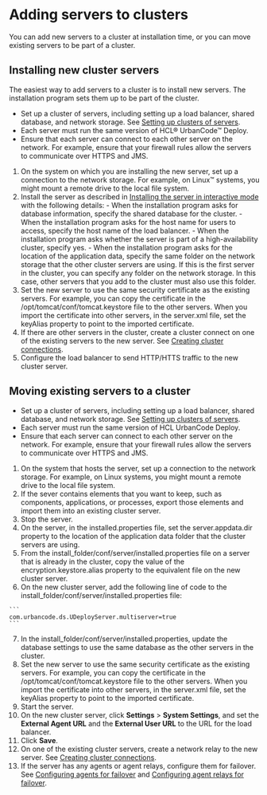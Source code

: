 # Adding servers to clusters

You can add new servers to a cluster at installation time, or you can move existing servers to be part of a cluster.

## Installing new cluster servers

The easiest way to add servers to a cluster is to install new servers. The installation program sets them up to be part of the cluster.

-   Set up a cluster of servers, including setting up a load balancer, shared database, and network storage. See [Setting up clusters of servers](ha_config_server.md).
-   Each server must run the same version of HCL® UrbanCode™ Deploy.
-   Ensure that each server can connect to each other server on the network. For example, ensure that your firewall rules allow the servers to communicate over HTTPS and JMS.

1.   On the system on which you are installing the new server, set up a connection to the network storage. For example, on Linux™ systems, you might mount a remote drive to the local file system.
2.   Install the server as described in [Installing the server in interactive mode](../../com.udeploy.install.doc/topics/server_install_interactive.md) with the following details: 
    -   When the installation program asks for database information, specify the shared database for the cluster.
    -   When the installation program asks for the host name for users to access, specify the host name of the load balancer.
    -   When the installation program asks whether the server is part of a high-availability cluster, specify yes.
    -   When the installation program asks for the location of the application data, specify the same folder on the network storage that the other cluster servers are using. If this is the first server in the cluster, you can specify any folder on the network storage. In this case, other servers that you add to the cluster must also use this folder.
3.   Set the new server to use the same security certificate as the existing servers. For example, you can copy the certificate in the /opt/tomcat/conf/tomcat.keystore file to the other servers. When you import the certificate into other servers, in the server.xml file, set the keyAlias property to point to the imported certificate.
4.   If there are other servers in the cluster, create a cluster connect on one of the existing servers to the new server. See [Creating cluster connections](../../com.udeploy.admin.doc/topics/settings_network.md).
5.   Configure the load balancer to send HTTP/HTTS traffic to the new cluster server. 

## Moving existing servers to a cluster

-   Set up a cluster of servers, including setting up a load balancer, shared database, and network storage. See [Setting up clusters of servers](ha_config_server.md).
-   Each server must run the same version of HCL UrbanCode Deploy.
-   Ensure that each server can connect to each other server on the network. For example, ensure that your firewall rules allow the servers to communicate over HTTPS and JMS.

1.   On the system that hosts the server, set up a connection to the network storage. For example, on Linux systems, you might mount a remote drive to the local file system.
2.   If the sever contains elements that you want to keep, such as components, applications, or processes, export those elements and import them into an existing cluster server. 
3.   Stop the server. 
4.   On the server, in the installed.properties file, set the server.appdata.dir property to the location of the application data folder that the cluster servers are using. 
5.   From the install\_folder/conf/server/installed.properties file on a server that is already in the cluster, copy the value of the encryption.keystore.alias property to the equivalent file on the new cluster server. 
6.   On the new cluster server, add the following line of code to the install\_folder/conf/server/installed.properties file: 

    ```
    com.urbancode.ds.UDeployServer.multiserver=true
    ```

7.   In the install\_folder/conf/server/installed.properties, update the database settings to use the same database as the other servers in the cluster. 
8.   Set the new server to use the same security certificate as the existing servers. For example, you can copy the certificate in the /opt/tomcat/conf/tomcat.keystore file to the other servers. When you import the certificate into other servers, in the server.xml file, set the keyAlias property to point to the imported certificate.
9.   Start the server. 
10.  On the new cluster server, click **Settings** \> **System Settings**, and set the **External Agent URL** and the **External User URL** to the URL for the load balancer. 
11.  Click **Save**. 
12.  On one of the existing cluster servers, create a network relay to the new server. See [Creating cluster connections](../../com.udeploy.admin.doc/topics/settings_network.md).
13.  If the server has any agents or agent relays, configure them for failover. See [Configuring agents for failover](../../com.udeploy.install.doc/topics/configure_agent_failover.md) and [Configuring agent relays for failover](../../com.udeploy.install.doc/topics/configure_relay_failover.md).

